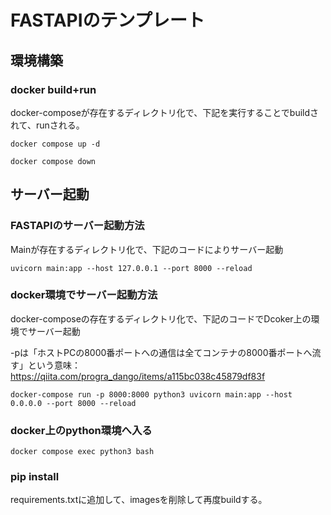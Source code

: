 # FASTAPIのテンプレート

## 環境構築

### docker build+run
docker-composeが存在するディレクトリ化で、下記を実行することでbuildされて、runされる。

`docker compose up -d`

`docker compose down `

## サーバー起動

### FASTAPIのサーバー起動方法
Mainが存在するディレクトリ化で、下記のコードによりサーバー起動

`uvicorn main:app --host 127.0.0.1 --port 8000 --reload`

### docker環境でサーバー起動方法
docker-composeの存在するディレクトリ化で、下記のコードでDcoker上の環境でサーバー起動

-pは「ホストPCの8000番ポートへの通信は全てコンテナの8000番ポートへ流す」という意味：https://qiita.com/progra_dango/items/a115bc038c45879df83f

`docker-compose run -p 8000:8000 python3 uvicorn main:app --host 0.0.0.0 --port 8000 --reload  `

### docker上のpython環境へ入る
`docker compose exec python3 bash`

### pip install
requirements.txtに追加して、imagesを削除して再度buildする。
